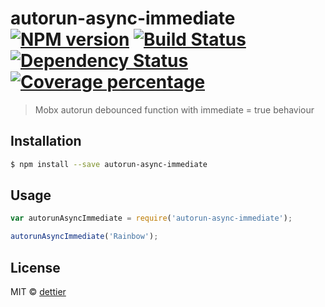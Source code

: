# autorun-async-immediate [![NPM version][npm-image]][npm-url] [![Build Status][travis-image]][travis-url] [![Dependency Status][daviddm-image]][daviddm-url] [![Coverage percentage][coveralls-image]][coveralls-url]
> Mobx autorun debounced function with immediate = true behaviour

## Installation

```sh
$ npm install --save autorun-async-immediate
```

## Usage

```js
var autorunAsyncImmediate = require('autorun-async-immediate');

autorunAsyncImmediate('Rainbow');
```
## License

MIT © [dettier]()


[npm-image]: https://badge.fury.io/js/autorun-async-immediate.svg
[npm-url]: https://npmjs.org/package/autorun-async-immediate
[travis-image]: https://travis-ci.org/dettier/autorun-async-immediate.svg?branch=master
[travis-url]: https://travis-ci.org/dettier/autorun-async-immediate
[daviddm-image]: https://david-dm.org/dettier/autorun-async-immediate.svg?theme=shields.io
[daviddm-url]: https://david-dm.org/dettier/autorun-async-immediate
[coveralls-image]: https://coveralls.io/repos/dettier/autorun-async-immediate/badge.svg
[coveralls-url]: https://coveralls.io/r/dettier/autorun-async-immediate
